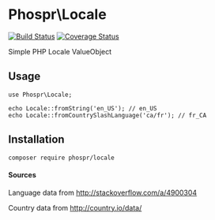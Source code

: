 # Phospr\Locale

[![Build Status](https://travis-ci.org/phospr/locale.svg)](https://travis-ci.org/phospr/locale)
[![Coverage Status](https://coveralls.io/repos/github/phospr/locale/badge.svg)](https://coveralls.io/github/phospr/locale)

Simple PHP Locale ValueObject

## Usage

```
use Phospr\Locale;

echo Locale::fromString('en_US'); // en_US
echo Locale::fromCountrySlashLanguage('ca/fr'); // fr_CA

```

## Installation

```
composer require phospr/locale
```

#### Sources

Language data from http://stackoverflow.com/a/4900304

Country data from http://country.io/data/
